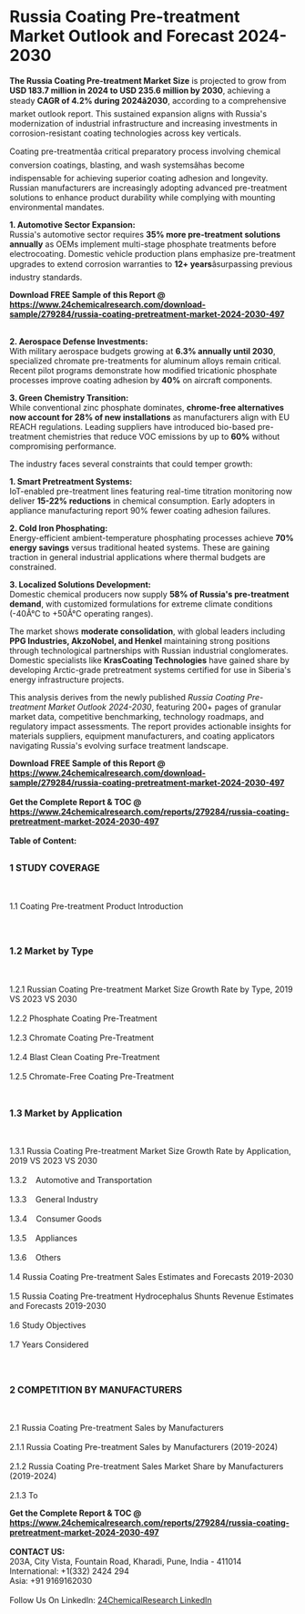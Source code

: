 <h1>Russia Coating Pre-treatment Market Outlook and Forecast 2024-2030</h1><p><strong>The Russia Coating Pre-treatment Market Size</strong> is projected to grow from <strong>USD 183.7 million in 2024 to USD 235.6 million by 2030</strong>, achieving a steady <strong>CAGR of 4.2% during 2024â2030</strong>, according to a comprehensive market outlook report. This sustained expansion aligns with Russia's modernization of industrial infrastructure and increasing investments in corrosion-resistant coating technologies across key verticals.</p><p>Coating pre-treatmentâa critical preparatory process involving chemical conversion coatings, blasting, and wash systemsâhas become indispensable for achieving superior coating adhesion and longevity. Russian manufacturers are increasingly adopting advanced pre-treatment solutions to enhance product durability while complying with mounting environmental mandates.</p><p><strong>1. Automotive Sector Expansion:</strong><br>
Russia's automotive sector requires <strong>35% more pre-treatment solutions annually</strong> as OEMs implement multi-stage phosphate treatments before electrocoating. Domestic vehicle production plans emphasize pre-treatment upgrades to extend corrosion warranties to <strong>12+ years</strong>âsurpassing previous industry standards.</p><div><b>Download FREE Sample of this Report @ 
            <a href="https://www.24chemicalresearch.com/download-sample/279284/russia-coating-pretreatment-market-2024-2030-497">
            https://www.24chemicalresearch.com/download-sample/279284/russia-coating-pretreatment-market-2024-2030-497</a></b></div><br><p><strong>2. Aerospace Defense Investments:</strong><br>
With military aerospace budgets growing at <strong>6.3% annually until 2030</strong>, specialized chromate pre-treatments for aluminum alloys remain critical. Recent pilot programs demonstrate how modified tricationic phosphate processes improve coating adhesion by <strong>40%</strong> on aircraft components.</p><p><strong>3. Green Chemistry Transition:</strong><br>
While conventional zinc phosphate dominates, <strong>chrome-free alternatives now account for 28% of new installations</strong> as manufacturers align with EU REACH regulations. Leading suppliers have introduced bio-based pre-treatment chemistries that reduce VOC emissions by up to <strong>60%</strong> without compromising performance.</p><p>The industry faces several constraints that could temper growth:</p><p><strong>1. Smart Pretreatment Systems:</strong><br>
IoT-enabled pre-treatment lines featuring real-time titration monitoring now deliver <strong>15-22% reductions</strong> in chemical consumption. Early adopters in appliance manufacturing report 90% fewer coating adhesion failures.</p><p><strong>2. Cold Iron Phosphating:</strong><br>
Energy-efficient ambient-temperature phosphating processes achieve <strong>70% energy savings</strong> versus traditional heated systems. These are gaining traction in general industrial applications where thermal budgets are constrained.</p><p><strong>3. Localized Solutions Development:</strong><br>
Domestic chemical producers now supply <strong>58% of Russia's pre-treatment demand</strong>, with customized formulations for extreme climate conditions (-40Â°C to +50Â°C operating ranges).</p><p>The market shows <strong>moderate consolidation</strong>, with global leaders including <strong>PPG Industries, AkzoNobel, and Henkel</strong> maintaining strong positions through technological partnerships with Russian industrial conglomerates. Domestic specialists like <strong>KrasCoating Technologies</strong> have gained share by developing Arctic-grade pretreatment systems certified for use in Siberia's energy infrastructure projects.</p><p>This analysis derives from the newly published <em>Russia Coating Pre-treatment Market Outlook 2024-2030</em>, featuring 200+ pages of granular market data, competitive benchmarking, technology roadmaps, and regulatory impact assessments. The report provides actionable insights for materials suppliers, equipment manufacturers, and coating applicators navigating Russia's evolving surface treatment landscape.</p><div><b>Download FREE Sample of this Report @ 
            <a href="https://www.24chemicalresearch.com/download-sample/279284/russia-coating-pretreatment-market-2024-2030-497">
            https://www.24chemicalresearch.com/download-sample/279284/russia-coating-pretreatment-market-2024-2030-497</a></b></div><br><div><b>Get the Complete Report & TOC @ 
            <a href="https://www.24chemicalresearch.com/reports/279284/russia-coating-pretreatment-market-2024-2030-497">
            https://www.24chemicalresearch.com/reports/279284/russia-coating-pretreatment-market-2024-2030-497</a></b></div><br>
            <b>Table of Content:</b><p><h2><span style="font-size:16px"><strong>1 STUDY COVERAGE</strong></span></h2><br />
<p>1.1 Coating Pre-treatment Product Introduction</p><br />
<h2><span style="font-size:16px"><strong>1.2 Market by Type</strong></span></h2><br />
<p>1.2.1 Russian Coating Pre-treatment Market Size Growth Rate by Type, 2019 VS 2023 VS 2030<br /><br />
1.2.2 Phosphate Coating Pre-Treatment&nbsp;&nbsp; &nbsp;<br /><br />
1.2.3 Chromate Coating Pre-Treatment<br /><br />
1.2.4 Blast Clean Coating Pre-Treatment<br /><br />
1.2.5 Chromate-Free Coating Pre-Treatment<br /><br />
<h2><span style="font-size:16px"><strong>1.3 Market by Application</strong></span></h2><br />
<p>1.3.1 Russia Coating Pre-treatment Market Size Growth Rate by Application, 2019 VS 2023 VS 2030<br /><br />
1.3.2&nbsp;&nbsp; &nbsp;Automotive and Transportation<br /><br />
1.3.3&nbsp;&nbsp; &nbsp;General Industry<br /><br />
1.3.4&nbsp;&nbsp; &nbsp;Consumer Goods<br /><br />
1.3.5&nbsp;&nbsp; &nbsp;Appliances<br /><br />
1.3.6&nbsp;&nbsp; &nbsp;Others<br /><br />
1.4 Russia Coating Pre-treatment Sales Estimates and Forecasts 2019-2030<br /><br />
1.5 Russia Coating Pre-treatment Hydrocephalus Shunts Revenue Estimates and Forecasts 2019-2030<br /><br />
1.6 Study Objectives<br /><br />
1.7 Years Considered</p><br />
<h2><span style="font-size:16px"><strong>2 COMPETITION BY MANUFACTURERS</strong></span></h2><br />
<p>2.1 Russia Coating Pre-treatment Sales by Manufacturers<br /><br />
2.1.1 Russia Coating Pre-treatment Sales by Manufacturers (2019-2024)<br /><br />
2.1.2 Russia Coating Pre-treatment Sales Market Share by Manufacturers (2019-2024)<br /><br />
2.1.3 To</p><div><b>Get the Complete Report & TOC @ 
            <a href="https://www.24chemicalresearch.com/reports/279284/russia-coating-pretreatment-market-2024-2030-497">
            https://www.24chemicalresearch.com/reports/279284/russia-coating-pretreatment-market-2024-2030-497</a></b></div><br><b>CONTACT US:</b><br>
            203A, City Vista, Fountain Road, Kharadi, Pune, India - 411014<br>
            International: +1(332) 2424 294<br>
            Asia: +91 9169162030 <br><br>
            Follow Us On LinkedIn: <a href="https://www.linkedin.com/company/24chemicalresearch/">24ChemicalResearch LinkedIn</a>